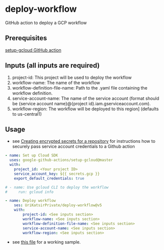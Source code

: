 # deploy-workflow
GitHub action to deploy a GCP workflow

## Prerequisites
[setup-gcloud GitHub action](https://github.com/google-github-actions/setup-gcloud)


## Inputs (all inputs are required)
1. project-id: This project will be used to deploy the workflow
2. workflow-name: The name of the workflow
3. workflow-definition-file-name: Path to the .yaml file containing the workflow definition.
4. service-account-name: The name of the service account (format should be {service account name}@{project id}.iam.gserviceaccount.com).
5. workflow-region: The workflow will be deployed to this region] (defaults to us-central1)

## Usage
* see [Creating encrypted secrets for a repository](https://docs.github.com/en/actions/reference/encrypted-secrets#creating-encrypted-secrets-for-a-repository) 
    for instructions how to securely pass service account credentials to a Github action

```yaml
- name: Set up Cloud SDK
  uses: google-github-actions/setup-gcloud@master
  with:
    project_id: <Your project ID>
    service_account_key: ${{ secrets.gcp }}
    export_default_credentials: true

# - name: Use gcloud CLI to deploy the workflow
#     run: gcloud info

- name: Deploy workflow
    ses: UriKatsirPrivate/deploy-workflow@v5
    with:
        project-id: <See inputs section>
        workflow-name: <See inputs section>
        workflow-definition-file-name: <See inputs section>
        service-account-name: <See inputs section>
        workflow-region: <See inputs section>
```
* see [this file](https://github.com/UriKatsirPrivate/deploy-workflow/blob/main/.github/workflows/main.yml) for a working sample.